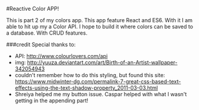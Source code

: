 #Reactive Color APP!

This is part 2 of my colors app. This app feature React and ES6. With it I am able to hit up my a Color API. I hope to build it where colors can be saved to a database. With CRUD features.

###credit
Special thanks to:
+ API: http://www.colourlovers.com/api
+ img: http://yuuza.deviantart.com/art/Birth-of-an-Artist-wallpaper-342054943
+ couldn't remember how to do this styling, but found this site: https://www.midwinter-dg.com/permalink-7-great-css-based-text-effects-using-the-text-shadow-property_2011-03-03.html
+ Shreiya helped me my button issue. Caspar helped with what I wasn't getting in the appending part!
